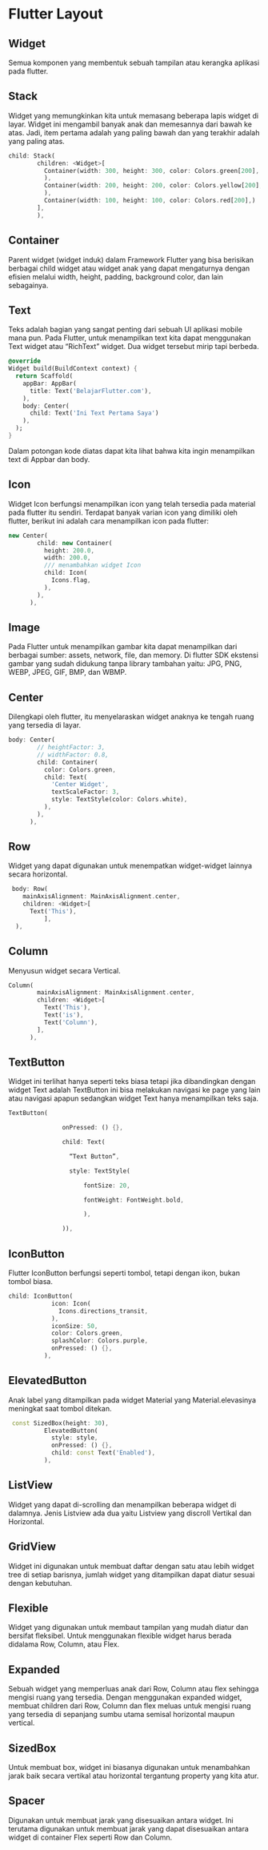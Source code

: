 # Flutter Layout

## Widget 

Semua komponen yang membentuk sebuah tampilan atau kerangka aplikasi pada flutter. 

## Stack

Widget yang memungkinkan kita untuk memasang beberapa lapis widget di layar. Widget ini mengambil banyak anak dan memesannya dari bawah ke atas. Jadi, item pertama adalah yang paling bawah dan yang terakhir adalah yang paling atas.
```dart
child: Stack(
        children: <Widget>[
          Container(width: 300, height: 300, color: Colors.green[200],
          ),
          Container(width: 200, height: 200, color: Colors.yellow[200],
          ),
          Container(width: 100, height: 100, color: Colors.red[200],)
        ],
        ),
```

## Container

Parent widget (widget induk) dalam Framework Flutter yang bisa berisikan berbagai child widget atau widget anak yang dapat mengaturnya dengan efisien melalui width, height, padding, background color, dan lain sebagainya.

## Text

Teks adalah bagian yang sangat penting dari sebuah UI aplikasi mobile mana pun. Pada Flutter, untuk menampilkan text kita dapat menggunakan Text widget atau “RichText” widget. Dua widget tersebut mirip tapi berbeda. 
```dart
@override
Widget build(BuildContext context) {
  return Scaffold(
    appBar: AppBar(
      title: Text('BelajarFlutter.com'),
    ),
    body: Center(
      child: Text('Ini Text Pertama Saya')
    ),
  );
}
```
Dalam potongan kode diatas dapat kita lihat bahwa kita ingin menampilkan text di Appbar dan body. 

## Icon

Widget Icon berfungsi menampilkan icon yang telah tersedia pada material pada flutter itu sendiri. Terdapat banyak varian icon yang dimiliki oleh flutter, berikut ini adalah cara menampilkan icon pada flutter:
```dart
new Center(
        child: new Container(
          height: 200.0,
          width: 200.0,
          /// menambahkan widget Icon
          child: Icon(
            Icons.flag,
          ),
        ),
      ),
```

## Image

Pada Flutter untuk menampilkan gambar kita dapat menampilkan dari berbagai sumber: assets, network, file, dan memory. Di flutter SDK ekstensi gambar yang sudah didukung tanpa library tambahan yaitu: JPG, PNG, WEBP, JPEG, GIF, BMP, dan WBMP.

## Center

Dilengkapi oleh flutter, itu menyelaraskan widget anaknya ke tengah ruang yang tersedia di layar.
```dart
body: Center(
        // heightFactor: 3,
        // widthFactor: 0.8,
        child: Container(
          color: Colors.green,
          child: Text(
            'Center Widget',
            textScaleFactor: 3,
            style: TextStyle(color: Colors.white),
          ),
        ),
      ),
```

## Row

Widget yang dapat digunakan untuk menempatkan widget-widget lainnya secara horizontal. 
```dart
 body: Row(
    mainAxisAlignment: MainAxisAlignment.center,
    children: <Widget>[
      Text('This'),
          ],
  ),

```

## Column

Menyusun widget secara Vertical.
```dart
Column(
        mainAxisAlignment: MainAxisAlignment.center,
        children: <Widget>[
          Text('This'),
          Text('is'),
          Text('Column'),
        ],
      ),
```

## TextButton

Widget ini terlihat hanya seperti teks biasa tetapi jika dibandingkan dengan widget Text adalah TextButton ini bisa melakukan navigasi ke page yang lain atau navigasi apapun sedangkan widget Text hanya menampilkan teks saja.
```dart
TextButton(

               onPressed: () {},

               child: Text(

                 “Text Button”,

                 style: TextStyle(

                     fontSize: 20,

                     fontWeight: FontWeight.bold,

                     ),

               )),
```

## IconButton

Flutter IconButton berfungsi seperti tombol, tetapi dengan ikon, bukan tombol biasa.
```dart
child: IconButton(
            icon: Icon(
              Icons.directions_transit,
            ),
            iconSize: 50,
            color: Colors.green,
            splashColor: Colors.purple,
            onPressed: () {},
          ),
```

## ElevatedButton

Anak label yang ditampilkan pada widget Material yang Material.elevasinya meningkat saat tombol ditekan.
```dart
 const SizedBox(height: 30),
          ElevatedButton(
            style: style,
            onPressed: () {},
            child: const Text('Enabled'),
          ),
```

## ListView

Widget yang dapat di-scrolling dan menampilkan beberapa widget di dalamnya. Jenis Listview ada dua yaitu Listview yang discroll Vertikal dan Horizontal.

## GridView

Widget ini digunakan untuk membuat daftar dengan satu atau lebih widget tree di setiap barisnya, jumlah widget yang ditampilkan dapat diatur sesuai dengan kebutuhan.

## Flexible

Widget yang digunakan untuk membaut tampilan yang mudah diatur dan bersifat fleksibel. Untuk menggunakan flexible widget harus berada didalama Row, Column, atau Flex.

## Expanded

Sebuah widget yang memperluas anak dari Row, Column atau flex sehingga mengisi ruang yang tersedia. Dengan menggunakan expanded widget, membuat children dari Row, Column dan flex meluas untuk mengisi ruang yang tersedia di sepanjang sumbu utama semisal horizontal maupun vertical.

## SizedBox

Untuk membuat box, widget ini biasanya digunakan untuk menambahkan jarak baik secara vertikal atau horizontal tergantung property yang kita atur.

## Spacer

Digunakan untuk membuat jarak yang disesuaikan antara widget. Ini terutama digunakan untuk membuat jarak yang dapat disesuaikan antara widget di container Flex seperti Row dan Column.

